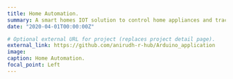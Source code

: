 ```yaml
---
title: Home Automation.
summary: A smart homes IOT solution to control home appliances and track the usage. Technologies used were Python, Android studio, Esp32 cam modules, MongoDB, etc.
date: "2020-04-01T00:00:00Z"

# Optional external URL for project (replaces project detail page).
external_link: https://github.com/anirudh-r-hub/Arduino_application
image:
caption: Home Automation.
focal_point: Left
---
```

